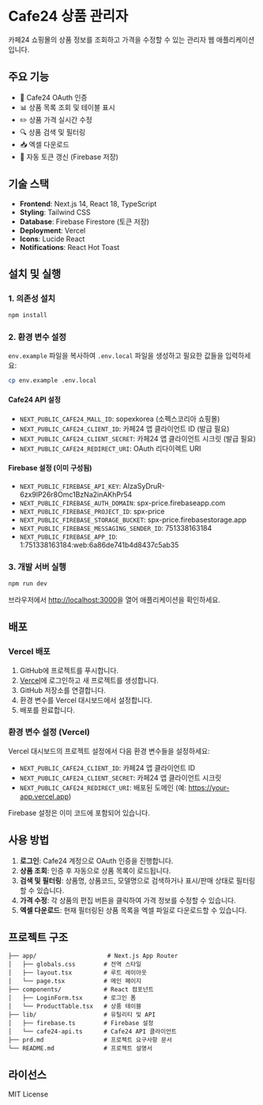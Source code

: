 # Cafe24 상품 관리자

카페24 쇼핑몰의 상품 정보를 조회하고 가격을 수정할 수 있는 관리자 웹 애플리케이션입니다.

## 주요 기능

- 🔐 Cafe24 OAuth 인증
- 📊 상품 목록 조회 및 테이블 표시
- ✏️ 상품 가격 실시간 수정
- 🔍 상품 검색 및 필터링
- 📥 엑셀 다운로드
- 🔄 자동 토큰 갱신 (Firebase 저장)

## 기술 스택

- **Frontend**: Next.js 14, React 18, TypeScript
- **Styling**: Tailwind CSS
- **Database**: Firebase Firestore (토큰 저장)
- **Deployment**: Vercel
- **Icons**: Lucide React
- **Notifications**: React Hot Toast

## 설치 및 실행

### 1. 의존성 설치

```bash
npm install
```

### 2. 환경 변수 설정

`env.example` 파일을 복사하여 `.env.local` 파일을 생성하고 필요한 값들을 입력하세요:

```bash
cp env.example .env.local
```

#### Cafe24 API 설정
- `NEXT_PUBLIC_CAFE24_MALL_ID`: sopexkorea (소펙스코리아 쇼핑몰)
- `NEXT_PUBLIC_CAFE24_CLIENT_ID`: 카페24 앱 클라이언트 ID (발급 필요)
- `NEXT_PUBLIC_CAFE24_CLIENT_SECRET`: 카페24 앱 클라이언트 시크릿 (발급 필요)
- `NEXT_PUBLIC_CAFE24_REDIRECT_URI`: OAuth 리다이렉트 URI

#### Firebase 설정 (이미 구성됨)
- `NEXT_PUBLIC_FIREBASE_API_KEY`: AIzaSyDruR-6zx9lP26r8Omc1BzNa2inAKhPr54
- `NEXT_PUBLIC_FIREBASE_AUTH_DOMAIN`: spx-price.firebaseapp.com
- `NEXT_PUBLIC_FIREBASE_PROJECT_ID`: spx-price
- `NEXT_PUBLIC_FIREBASE_STORAGE_BUCKET`: spx-price.firebasestorage.app
- `NEXT_PUBLIC_FIREBASE_MESSAGING_SENDER_ID`: 751338163184
- `NEXT_PUBLIC_FIREBASE_APP_ID`: 1:751338163184:web:6a86de741b4d8437c5ab35

### 3. 개발 서버 실행

```bash
npm run dev
```

브라우저에서 [http://localhost:3000](http://localhost:3000)을 열어 애플리케이션을 확인하세요.

## 배포

### Vercel 배포

1. GitHub에 프로젝트를 푸시합니다.
2. [Vercel](https://vercel.com)에 로그인하고 새 프로젝트를 생성합니다.
3. GitHub 저장소를 연결합니다.
4. 환경 변수를 Vercel 대시보드에서 설정합니다.
5. 배포를 완료합니다.

### 환경 변수 설정 (Vercel)

Vercel 대시보드의 프로젝트 설정에서 다음 환경 변수들을 설정하세요:

- `NEXT_PUBLIC_CAFE24_CLIENT_ID`: 카페24 앱 클라이언트 ID
- `NEXT_PUBLIC_CAFE24_CLIENT_SECRET`: 카페24 앱 클라이언트 시크릿
- `NEXT_PUBLIC_CAFE24_REDIRECT_URI`: 배포된 도메인 (예: https://your-app.vercel.app)

Firebase 설정은 이미 코드에 포함되어 있습니다.

## 사용 방법

1. **로그인**: Cafe24 계정으로 OAuth 인증을 진행합니다.
2. **상품 조회**: 인증 후 자동으로 상품 목록이 로드됩니다.
3. **검색 및 필터링**: 상품명, 상품코드, 모델명으로 검색하거나 표시/판매 상태로 필터링할 수 있습니다.
4. **가격 수정**: 각 상품의 편집 버튼을 클릭하여 가격 정보를 수정할 수 있습니다.
5. **엑셀 다운로드**: 현재 필터링된 상품 목록을 엑셀 파일로 다운로드할 수 있습니다.

## 프로젝트 구조

```
├── app/                    # Next.js App Router
│   ├── globals.css        # 전역 스타일
│   ├── layout.tsx         # 루트 레이아웃
│   └── page.tsx           # 메인 페이지
├── components/            # React 컴포넌트
│   ├── LoginForm.tsx      # 로그인 폼
│   └── ProductTable.tsx   # 상품 테이블
├── lib/                   # 유틸리티 및 API
│   ├── firebase.ts        # Firebase 설정
│   └── cafe24-api.ts      # Cafe24 API 클라이언트
├── prd.md                 # 프로젝트 요구사항 문서
└── README.md              # 프로젝트 설명서
```

## 라이선스

MIT License 